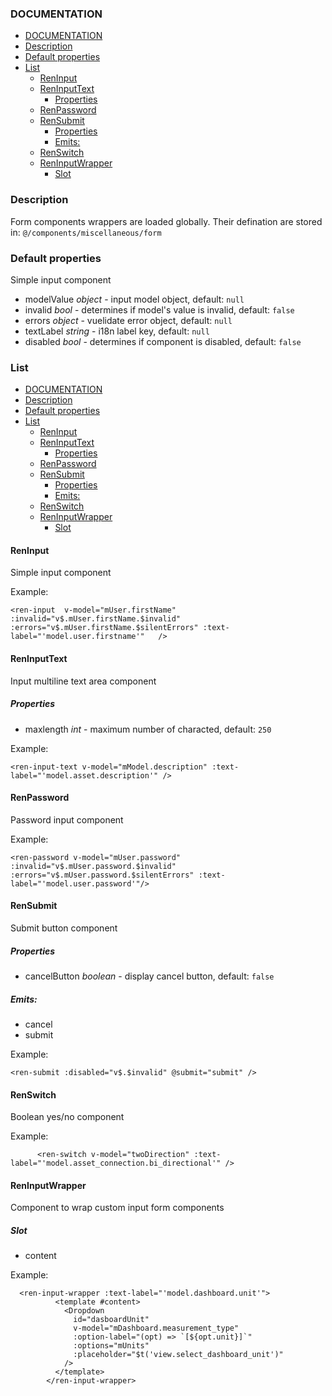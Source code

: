 
### DOCUMENTATION
- [DOCUMENTATION](#documentation)
- [Description](#description)
- [Default properties](#default-properties)
- [List](#list)
  - [RenInput](#reninput)
  - [RenInputText](#reninputtext)
    - [Properties](#properties)
  - [RenPassword](#renpassword)
  - [RenSubmit](#rensubmit)
    - [Properties](#properties-1)
    - [Emits:](#emits)
  - [RenSwitch](#renswitch)
  - [RenInputWrapper](#reninputwrapper)
    - [Slot](#slot)

### Description
Form components wrappers are loaded globally. Their defination are stored in: ```@/components/miscellaneous/form```

### Default properties

Simple input component
* modelValue *object* - input model object, default: `null`
* invalid *bool* - determines if model's value is invalid, default:  `false`
* errors *object* - vuelidate error object, default: `null`
* textLabel *string* - i18n label key, default: `null`
* disabled *bool* - determines if component is disabled, default:  `false` 
 

### List
- [DOCUMENTATION](#documentation)
- [Description](#description)
- [Default properties](#default-properties)
- [List](#list)
  - [RenInput](#reninput)
  - [RenInputText](#reninputtext)
    - [Properties](#properties)
  - [RenPassword](#renpassword)
  - [RenSubmit](#rensubmit)
    - [Properties](#properties-1)
    - [Emits:](#emits)
  - [RenSwitch](#renswitch)
  - [RenInputWrapper](#reninputwrapper)
    - [Slot](#slot)

 
#### RenInput 
Simple input component 

Example:
```
<ren-input  v-model="mUser.firstName" :invalid="v$.mUser.firstName.$invalid" :errors="v$.mUser.firstName.$silentErrors" :text-label="'model.user.firstname'"   />
```

#### RenInputText
Input multiline text area component 

##### Properties 
* maxlength *int* - maximum number of characted, default:  `250`  

Example:
```
<ren-input-text v-model="mModel.description" :text-label="'model.asset.description'" />
```
 

#### RenPassword
Password input component  

Example:
```   
<ren-password v-model="mUser.password" :invalid="v$.mUser.password.$invalid" :errors="v$.mUser.password.$silentErrors" :text-label="'model.user.password'"/>
```


#### RenSubmit
Submit button component

##### Properties 
* cancelButton *boolean* - display cancel button, default:  `false`   
  

##### Emits:
* cancel
* submit

Example:
```
<ren-submit :disabled="v$.$invalid" @submit="submit" />
```
#### RenSwitch
Boolean yes/no component

Example:
```
      <ren-switch v-model="twoDirection" :text-label="'model.asset_connection.bi_directional'" />
```
 


#### RenInputWrapper
Component to wrap custom input form components  
##### Slot 
- content 

Example:
```
  <ren-input-wrapper :text-label="'model.dashboard.unit'">
          <template #content>
            <Dropdown
              id="dasboardUnit"
              v-model="mDashboard.measurement_type"
              :option-label="(opt) => `[${opt.unit}]`"
              :options="mUnits"
              :placeholder="$t('view.select_dashboard_unit')"
            />
          </template>
        </ren-input-wrapper>
```